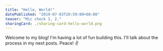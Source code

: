 ```yaml
---
title: "Hello, World!"
datePublished: "2019-07-03T20:59:00+08:00"
teaser: "Mic check 1, 2."
sharingCard: ./sharing-card-hello-world.png
---
```


Welcome to my blog! I'm having a lot of fun building this. I'll talk about the process in my next posts. Peace! ✌️